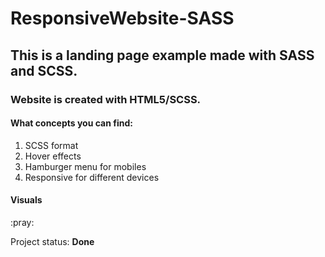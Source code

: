 # ResponsiveWebsite-SASS

## This is a landing page example made with SASS and SCSS.

### Website is created with HTML5/SCSS.

<div>
    <h4>What concepts you can find:</h4>
    <ol>
        <li>SCSS format</li>
        <li>Hover effects</li>
        <li>Hamburger menu for mobiles</li>
        <li>Responsive for different devices</li>
    </ol>
</div>

<h4>Visuals</h4>
:pray:

<p>Project status: <span style="font-weight: bold;">Done<span></p>
